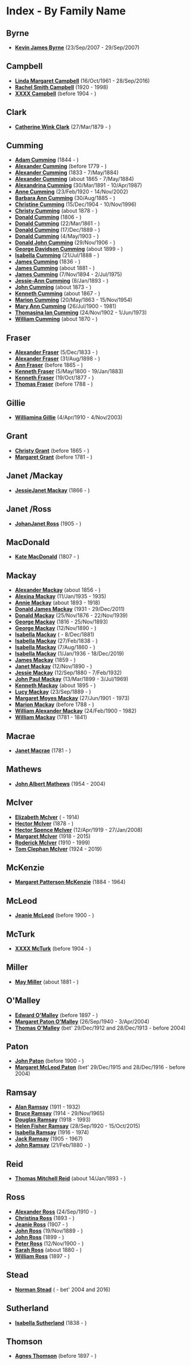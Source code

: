 ﻿---
layout: page
permalink: /indexes/by-person-family-name
---

# Index - By Family Name

## Byrne

- **[Kevin James Byrne](people/@i35849164@-kevin-james-byrne-b2007-9-23-d2007-9-29.md)** (23/Sep/2007 - 29/Sep/2007)

## Campbell

- **[Linda Margaret Campbell](people/@i76650284@-linda-margaret-campbell-b1961-10-16-d2016-9-28.md)** (16/Oct/1961 - 28/Sep/2016)
- **[Rachel Smith Campbell](people/@i40394043@-rachel-smith-campbell-b1920-d1998.md)** (1920 - 1998)
- **[XXXX Campbell](people/@i4716977@-xxxx-campbell-b1904-d.md)** (before 1904 - )

## Clark

- **[Catherine Wink Clark](people/@i35162161@-catherine-wink-clark-b1879-3-27-d.md)** (27/Mar/1879 - )

## Cumming

- **[Adam Cumming](people/@i55409960@-adam-cumming-b1844-d.md)** (1844 - )
- **[Alexander Cumming](people/@i1900151@-alexander-cumming-b1779-d.md)** (before 1779 - )
- **[Alexander Cumming](people/@i7028096@-alexander-cumming-b1833-d1884-5-7.md)** (1833 - 7/May/1884)
- **[Alexander Cumming](people/@i7306221@-alexander-cumming-b1865-d1884-5-7.md)** (about 1865 - 7/May/1884)
- **[Alexandrina Cumming](people/@i57186713@-alexandrina-cumming-b1891-3-30-d1987-4-10.md)** (30/Mar/1891 - 10/Apr/1987)
- **[Anne Cumming](people/@i14926290@-anne-cumming-b1920-2-23-d2002-11-14.md)** (23/Feb/1920 - 14/Nov/2002)
- **[Barbara Ann Cumming](people/@i57039529@-barbara-ann-cumming-b1885-8-30-d.md)** (30/Aug/1885 - )
- **[Christine Cumming](people/@i24328630@-christine-cumming-b1904-12-15-d1996-11-10.md)** (15/Dec/1904 - 10/Nov/1996)
- **[Christy Cumming](people/@i94377968@-christy-cumming-b1878-d.md)** (about 1878 - )
- **[Donald Cumming](people/@i45726416@-donald-cumming-b1806-d.md)** (1806 - )
- **[Donald Cumming](people/@i20465544@-donald-cumming-b1861-3-22-d.md)** (22/Mar/1861 - )
- **[Donald Cumming](people/@i89853996@-donald-cumming-b1889-12-17-d.md)** (17/Dec/1889 - )
- **[Donald Cumming](people/@i64759184@-donald-cumming-b1903-5-4-d.md)** (4/May/1903 - )
- **[Donald John Cumming](people/@i22331378@-donald-john-cumming-b1906-11-29-d.md)** (29/Nov/1906 - )
- **[George Davidson Cumming](people/@i13773669@-george-davidson-cumming-b1899-d.md)** (about 1899 - )
- **[Isabella Cumming](people/@i84684994@-isabella-cumming-b1888-7-21-d.md)** (21/Jul/1888 - )
- **[James Cumming](people/@i66384942@-james-cumming-b1836-d.md)** (1836 - )
- **[James Cumming](people/@i64418166@-james-cumming-b1881-d.md)** (about 1881 - )
- **[James Cumming](people/@i492889@-james-cumming-b1894-11-7-d1975-7-2.md)** (7/Nov/1894 - 2/Jul/1975)
- **[Jessie-Ann Cumming](people/@i66222886@-jessie-ann-cumming-b1893-1-8-d.md)** (8/Jan/1893 - )
- **[John Cumming](people/@i87723702@-john-cumming-b1873-d.md)** (about 1873 - )
- **[Kenneth Cumming](people/@i14447152@-kenneth-cumming-b1867-d.md)** (about 1867 - )
- **[Marion Cumming](people/@i59851647@-marion-cumming-b1863-5-20-d1954-11-15.md)** (20/May/1863 - 15/Nov/1954)
- **[Mary Ann Cumming](people/@i48241984@-mary-ann-cumming-b1900-7-26-d1981.md)** (26/Jul/1900 - 1981)
- **[Thomasina Ian Cumming](people/@i92241152@-thomasina-ian-cumming-b1902-11-24-d1973-6-1.md)** (24/Nov/1902 - 1/Jun/1973)
- **[William Cumming](people/@i10016098@-william-cumming-b1870-d.md)** (about 1870 - )

## Fraser

- **[Alexander Fraser](people/@i97086424@-alexander-fraser-b1833-12-5-d.md)** (5/Dec/1833 - )
- **[Alexander Fraser](people/@i91293396@-alexander-fraser-b1898-8-31-d.md)** (31/Aug/1898 - )
- **[Ann Fraser](people/@i70425788@-ann-fraser-b1865-d.md)** (before 1865 - )
- **[Kenneth Fraser](people/@i61428726@-kenneth-fraser-b1800-5-5-d1883-1-19.md)** (5/May/1800 - 19/Jan/1883)
- **[Kenneth Fraser](people/@i91376191@-kenneth-fraser-b1877-10-19-d.md)** (19/Oct/1877 - )
- **[Thomas Fraser](people/@i79545968@-thomas-fraser-b1788-d.md)** (before 1788 - )

## Gillie

- **[Williamina Gillie](people/@i23770336@-williamina-gillie-b1910-4-4-d2003-11-4.md)** (4/Apr/1910 - 4/Nov/2003)

## Grant

- **[Christy Grant](people/@i94200830@-christy-grant-b1865-d.md)** (before 1865 - )
- **[Margaret Grant](people/@i39612304@-margaret-grant-b1781-d.md)** (before 1781 - )

## Janet /Mackay

- **[JessieJanet Mackay](people/@i76315420@-jessiejanet-mackay-b1866-d.md)** (1866 - )

## Janet /Ross

- **[JohanJanet Ross](people/@i18017632@-johanjanet-ross-b1905-d.md)** (1905 - )

## MacDonald

- **[Kate MacDonald](people/@i28255030@-kate-macdonald-b1807-d.md)** (1807 - )

## Mackay

- **[Alexander Mackay](people/@i24272756@-alexander-mackay-b1856-d.md)** (about 1856 - )
- **[Alexina Mackay](people/@i75066880@-alexina-mackay-b1935-1-11-d1935.md)** (11/Jan/1935 - 1935)
- **[Annie Mackay](people/@i51252926@-annie-mackay-b1893-d1918.md)** (about 1893 - 1918)
- **[Donald James Mackay](people/@i43065376@-donald-james-mackay-b1931-d2011-12-29.md)** (1931 - 29/Dec/2011)
- **[Donald Mackay](people/@i58341424@-donald-mackay-b1876-11-25-d1939-11-22.md)** (25/Nov/1876 - 22/Nov/1939)
- **[George Mackay](people/@i33764614@-george-mackay-b1816-d1893-11-25.md)** (1816 - 25/Nov/1893)
- **[George Mackay](people/@i72941728@-george-mackay-b1890-11-12-d.md)** (12/Nov/1890 - )
- **[Isabella Mackay](people/@i26104572@-isabella-mackay-b-d1881-12-8.md)** ( - 8/Dec/1881)
- **[Isabella Mackay](people/@i41556256@-isabella-mackay-b1838-2-27-d.md)** (27/Feb/1838 - )
- **[Isabella Mackay](people/@i32797554@-isabella-mackay-b1860-8-7-d.md)** (7/Aug/1860 - )
- **[Isabella Mackay](people/@i25303611@-isabella-mackay-b1936-1-1-d2019-12-18.md)** (1/Jan/1936 - 18/Dec/2019)
- **[James Mackay](people/@i60572122@-james-mackay-b1859-d.md)** (1859 - )
- **[Janet Mackay](people/@i22499038@-janet-mackay-b1890-11-12-d.md)** (12/Nov/1890 - )
- **[Jessie Mackay](people/@i32677248@-jessie-mackay-b1880-9-12-d1932-2-7.md)** (12/Sep/1880 - 7/Feb/1932)
- **[John Paul Mackay](people/@i57646474@-john-paul-mackay-b1899-3-13-d1969-7-3.md)** (13/Mar/1899 - 3/Jul/1969)
- **[Kenneth Mackay](people/@i48909111@-kenneth-mackay-b1895-d.md)** (about 1895 - )
- **[Lucy Mackay](people/@i16587624@-lucy-mackay-b1889-9-23-d.md)** (23/Sep/1889 - )
- **[Margaret Moyes Mackay](people/@i178005@-margaret-moyes-mackay-b1901-6-27-d1973.md)** (27/Jun/1901 - 1973)
- **[Marion Mackay](people/@i56151384@-marion-mackay-b1788-d.md)** (before 1788 - )
- **[William Alexander Mackay](people/@i9383584@-william-alexander-mackay-b1900-2-24-d1982.md)** (24/Feb/1900 - 1982)
- **[William Mackay](people/@i69114879@-william-mackay-b1781-d1841.md)** (1781 - 1841)

## Macrae

- **[Janet Macrae](people/@i66584000@-janet-macrae-b1781-d.md)** (1781 - )

## Mathews

- **[John Albert Mathews](people/@i35875756@-john-albert-mathews-b1954-d2004.md)** (1954 - 2004)

## McIver

- **[Elizabeth McIver](people/@i80366022@-elizabeth-mciver-b-d1914.md)** ( - 1914)
- **[Hector McIver](people/@i62168745@-hector-mciver-b1878-d.md)** (1878 - )
- **[Hector Spence McIver](people/@i34334364@-hector-spence-mciver-b1919-4-12-d2008-1-27.md)** (12/Apr/1919 - 27/Jan/2008)
- **[Margaret McIver](people/@i24380064@-margaret-mciver-b1918-d2015.md)** (1918 - 2015)
- **[Roderick McIver](people/@i90830540@-roderick-mciver-b1910-d1999.md)** (1910 - 1999)
- **[Tom Clephan McIver](people/@i74287888@-tom-clephan-mciver-b1924-d2019.md)** (1924 - 2019)

## McKenzie

- **[Margaret Patterson McKenzie](people/@i88610293@-margaret-patterson-mckenzie-b1884-d1964.md)** (1884 - 1964)

## McLeod

- **[Jeanie McLeod](people/@i70248352@-jeanie-mcleod-b1900-d.md)** (before 1900 - )

## McTurk

- **[XXXX McTurk](people/@i54145218@-xxxx-mcturk-b1904-d.md)** (before 1904 - )

## Miller

- **[May Miller](people/@i41411602@-may-miller-b1881-d.md)** (about 1881 - )

## O'Malley

- **[Edward O'Malley](people/@i76741424@-edward-o'malley-b1897-d.md)** (before 1897 - )
- **[Margaret Paton O'Malley](people/@i46723082@-margaret-paton-o'malley-b1940-9-26-d2004-4-3.md)** (26/Sep/1940 - 3/Apr/2004)
- **[Thomas O'Malley](people/@i12568152@-thomas-o'malley-b1912-12-29~1913-12-28-d2004.md)** (bet' 29/Dec/1912 and 28/Dec/1913 - before 2004)

## Paton

- **[John Paton](people/@i5211114@-john-paton-b1900-d.md)** (before 1900 - )
- **[Margaret McLeod Paton](people/@i56209708@-margaret-mcleod-paton-b1915-12-29~1916-12-28-d2004.md)** (bet' 29/Dec/1915 and 28/Dec/1916 - before 2004)

## Ramsay

- **[Alan Ramsay](people/@i62219744@-alan-ramsay-b1911-d1932.md)** (1911 - 1932)
- **[Bruce Ramsay](people/@i49046148@-bruce-ramsay-b1914-d1965-11-29.md)** (1914 - 29/Nov/1965)
- **[Douglas Ramsay](people/@i12977578@-douglas-ramsay-b1918-d1993.md)** (1918 - 1993)
- **[Helen Fisher Ramsay](people/@i34267190@-helen-fisher-ramsay-b1920-9-28-d2015-10-15.md)** (28/Sep/1920 - 15/Oct/2015)
- **[Isabella Ramsay](people/@i80504300@-isabella-ramsay-b1916-d1974.md)** (1916 - 1974)
- **[Jack Ramsay](people/@i55070438@-jack-ramsay-b1905-d1967.md)** (1905 - 1967)
- **[John Ramsay](people/@i64225415@-john-ramsay-b1880-2-21-d.md)** (21/Feb/1880 - )

## Reid

- **[Thomas Mitchell Reid](people/@i2617088@-thomas-mitchell-reid-b1893-1-14-d.md)** (about 14/Jan/1893 - )

## Ross

- **[Alexander Ross](people/@i52064896@-alexander-ross-b1910-9-24-d.md)** (24/Sep/1910 - )
- **[Christina Ross](people/@i10478196@-christina-ross-b1893-d.md)** (1893 - )
- **[Jeanie Ross](people/@i71751658@-jeanie-ross-b1907-d.md)** (1907 - )
- **[John Ross](people/@i75057664@-john-ross-b1889-11-19-d.md)** (19/Nov/1889 - )
- **[John Ross](people/@i35298145@-john-ross-b1899-d.md)** (1899 - )
- **[Peter Ross](people/@i67099773@-peter-ross-b1900-11-12-d.md)** (12/Nov/1900 - )
- **[Sarah Ross](people/@i39957256@-sarah-ross-b1880-d.md)** (about 1880 - )
- **[William Ross](people/@i21369571@-william-ross-b1897-d.md)** (1897 - )

## Stead

- **[Norman Stead](people/@i69808462@-norman-stead-b-d2004~2016.md)** ( - bet' 2004 and 2016)

## Sutherland

- **[Isabella Sutherland](people/@i79967653@-isabella-sutherland-b1838-d.md)** (1838 - )

## Thomson

- **[Agnes Thomson](people/@i96590245@-agnes-thomson-b1897-d.md)** (before 1897 - )
